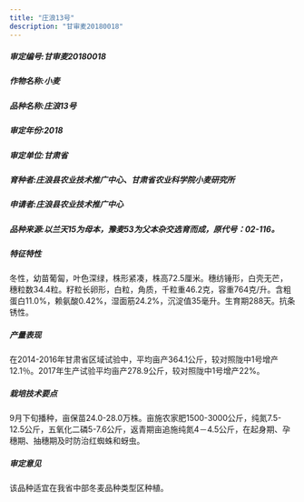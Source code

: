 ```yaml
---
title: "庄浪13号"
description: "甘审麦20180018"
---
```

##### 审定编号:甘审麦20180018

##### 作物名称:小麦

##### 品种名称:庄浪13号

##### 审定年份:2018

##### 审定单位:甘肃省

##### 育种者:庄浪县农业技术推广中心、甘肃省农业科学院小麦研究所

##### 申请者:庄浪县农业技术推广中心

##### 品种来源:以兰天15为母本，豫麦53为父本杂交选育而成，原代号：02-116。

##### 特征特性
冬性，幼苗葡匐，叶色深绿，株形紧凑，株高72.5厘米。穗纺锤形，白壳无芒，穗粒数34.4粒。籽粒长卵形，白粒，角质，千粒重46.2克，容重764克/升。含粗蛋白11.0%，赖氨酸0.42%，湿面筋24.2%，沉淀值35毫升。生育期288天。抗条锈性。 

##### 产量表现
在2014-2016年甘肃省区域试验中，平均亩产364.1公斤，较对照陇中1号增产12.1％。2017年生产试验平均亩产278.9公斤，较对照陇中1号增产22%。

##### 栽培技术要点
9月下旬播种，亩保苗24.0-28.0万株。亩施农家肥1500-3000公斤，纯氮7.5-12.5公斤，五氧化二磷5-7.6公斤，返青期亩追施纯氮4－4.5公斤，在起身期、孕穗期、抽穗期及时防治红蜘蛛和蚜虫。

##### 审定意见
该品种适宜在我省中部冬麦品种类型区种植。
